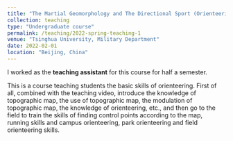 ```yaml
---
title: "The Martial Geomorphology and The Directional Sport (Orienteering)"
collection: teaching
type: "Undergraduate course"
permalink: /teaching/2022-spring-teaching-1
venue: "Tsinghua University, Military Department"
date: 2022-02-01
location: "Beijing, China"
---
```


I worked as the **teaching assistant** for this course for half a semester.

This is a course teaching students the basic skills of orienteering. First of all, combined with the teaching video, introduce the knowledge of topographic map, the use of topographic map, the modulation of topographic map, the knowledge of orienteering, etc., and then go to the field to train the skills of finding control points according to the map, running skills and campus orienteering, park orienteering and field orienteering skills.